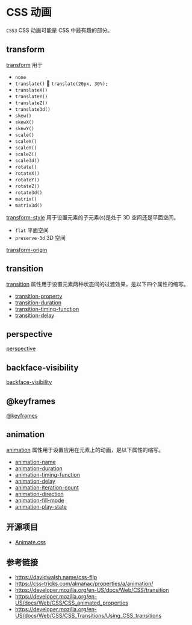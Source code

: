 # CSS 动画

`CSS3` CSS 动画可能是 CSS 中最有趣的部分。

## transform
[transform](https://developer.mozilla.org/en-US/docs/Web/CSS/transform) 用于
* `none`
* `translate()` 🌰 `translate(20px, 30%);`
* `translateX()`
* `translateY()`
* `translateZ()`
* `translate3d()`
* `skew()`
* `skewX()`
* `skewY()`
* `scale()`
* `scaleX()`
* `scaleY()`
* `scaleZ()`
* `scale3d()`
* `rotate()`
* `rotateX()`
* `rotateY()`
* `rotateZ()`
* `rotate3d()`
* `matrix()`
* `matrix3d()`

[transform-style](https://developer.mozilla.org/en-US/docs/Web/CSS/transform-style) 用于设置元素的子元素(s)是处于 3D 空间还是平面空间。
* `flat` 平面空间
* `preserve-3d` 3D 空间

[transform-origin](https://developer.mozilla.org/en-US/docs/Web/CSS/transform-origin)

## transition
[transition](https://developer.mozilla.org/en-US/docs/Web/CSS/transition) 属性用于设置元素两种状态间的过渡效果，是以下四个属性的缩写。
* [transition-property](https://developer.mozilla.org/en-US/docs/Web/CSS/transition-property)
* [transition-duration](https://developer.mozilla.org/en-US/docs/Web/CSS/transition-duration)
* [transition-timing-function](https://developer.mozilla.org/en-US/docs/Web/CSS/transition-timing-function)
* [transition-delay](https://developer.mozilla.org/en-US/docs/Web/CSS/transition-delay)

## perspective
[perspective](https://developer.mozilla.org/en-US/docs/Web/CSS/perspective)

## backface-visibility
[backface-visibility](https://developer.mozilla.org/en-US/docs/Web/CSS/backface-visibility)

## @keyframes
[@keyframes](https://developer.mozilla.org/en-US/docs/Web/CSS/@keyframes)

## animation
[animation](https://developer.mozilla.org/en-US/docs/Web/CSS/animation) 属性用于设置应用在元素上的动画，是以下属性的缩写。
* [animation-name](https://developer.mozilla.org/en-US/docs/Web/CSS/animation-name)
* [animation-duration](https://developer.mozilla.org/en-US/docs/Web/CSS/animation-duration)
* [animation-timing-function](https://developer.mozilla.org/en-US/docs/Web/CSS/animation-timing-function)
* [animation-delay](https://developer.mozilla.org/en-US/docs/Web/CSS/animation-delay)
* [animation-iteration-count](https://developer.mozilla.org/en-US/docs/Web/CSS/animation-iteration-count)
* [animation-direction](https://developer.mozilla.org/en-US/docs/Web/CSS/animation-direction)
* [animation-fill-mode](https://developer.mozilla.org/en-US/docs/Web/CSS/animation-fill-mode)
* [animation-play-state](https://developer.mozilla.org/en-US/docs/Web/CSS/animation-play-state)

## 开源项目
* [Animate.css](https://daneden.github.io/animate.css/)

## 参考链接
* https://davidwalsh.name/css-flip
* https://css-tricks.com/almanac/properties/a/animation/
* https://developer.mozilla.org/en-US/docs/Web/CSS/transition
* https://developer.mozilla.org/en-US/docs/Web/CSS/CSS_animated_properties
* https://developer.mozilla.org/en-US/docs/Web/CSS/CSS_Transitions/Using_CSS_transitions

